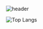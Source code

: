 ![header](https://capsule-render.vercel.app/api?type=venom&color=auto&height=300&section=header&text=Welcome%20back%20to%20my%20Channel&fontSize=60&animation=fadeIn)

![Top Langs](https://github-readme-stats.vercel.app/api/top-langs/?username=downy1218&layout=donut&hide_border=true)



